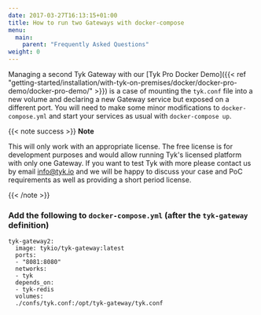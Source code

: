 ```yaml
---
date: 2017-03-27T16:13:15+01:00
title: How to run two Gateways with docker-compose
menu:
  main:
    parent: "Frequently Asked Questions"
weight: 0 
---
```



Managing a second Tyk Gateway with our [Tyk Pro Docker Demo]({{< ref "getting-started/installation/with-tyk-on-premises/docker/docker-pro-demo/docker-pro-demo/" >}}) is a case of mounting the `tyk.conf` file into a new volume and declaring a new Gateway service but exposed on a different port.
You will need to make some minor modifications to `docker-compose.yml` and start your services as usual with `docker-compose up`.

{{< note success >}}
**Note**  

This will only work with an appropriate license. The free license is for development purposes and would allow running Tyk's licensed platform with only one Gateway. If you want to test Tyk with more please contact us by email [info@tyk.io](mailto:info@tyk.io) and we will be happy to discuss your case and PoC requirements as well as providing a short period license.

{{< /note >}}


### Add the following to `docker-compose.yml` (after the `tyk-gateway` definition)

```
tyk-gateway2:
  image: tykio/tyk-gateway:latest
  ports:
  - "8081:8080"
  networks:
  - tyk
  depends_on:
  - tyk-redis
  volumes:
  ./confs/tyk.conf:/opt/tyk-gateway/tyk.conf
```
